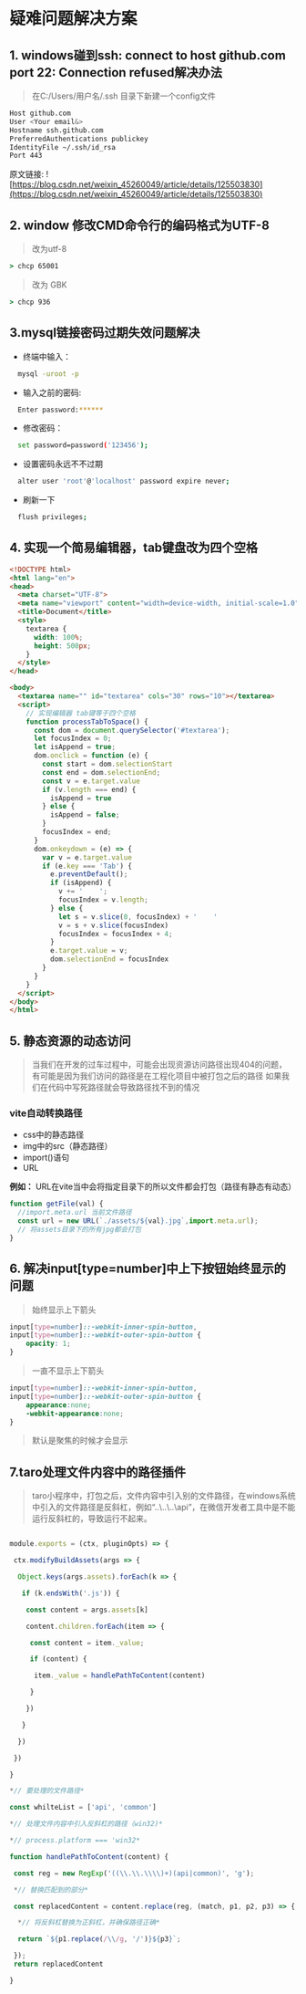 # 疑难问题解决方案
## 1. windows碰到ssh: connect to host github.com port 22: Connection refused解决办法
> 在C:/Users/用户名/.ssh 目录下新建一个config文件
```bash
Host github.com
User <Your email&>
Hostname ssh.github.com
PreferredAuthentications publickey
IdentityFile ~/.ssh/id_rsa
Port 443
```
原文链接: ![https://blog.csdn.net/weixin_45260049/article/details/125503830](https://blog.csdn.net/weixin_45260049/article/details/125503830)
## 2. window 修改CMD命令行的编码格式为UTF-8
> 改为utf-8
```cmd
> chcp 65001 
```
> 改为 GBK
```cmd
> chcp 936
```


## 3.mysql链接密码过期失效问题解决
  - 终端中输入：
  ```bash
    mysql -uroot -p 
  ```
  - 输入之前的密码:
  ```bash
    Enter password:******
  ```
  - 修改密码：
  ```bash
    set password=password('123456');
  ```
  - 设置密码永远不不过期
  ```bash
    alter user 'root'@'localhost' password expire never;
  ```
  - 刷新一下
  ```bash
    flush privileges;
  ```
## 4. 实现一个简易编辑器，tab键盘改为四个空格

```html
<!DOCTYPE html>
<html lang="en">
<head>
  <meta charset="UTF-8">
  <meta name="viewport" content="width=device-width, initial-scale=1.0">
  <title>Document</title>
  <style>
    textarea {
      width: 100%;
      height: 500px;
    }
  </style>
</head>

<body>
  <textarea name="" id="textarea" cols="30" rows="10"></textarea>
  <script>
    // 实现编辑器 tab键等于四个空格
    function processTabToSpace() {
      const dom = document.querySelector('#textarea');
      let focusIndex = 0;
      let isAppend = true;
      dom.onclick = function (e) {
        const start = dom.selectionStart
        const end = dom.selectionEnd;
        const v = e.target.value
        if (v.length === end) {
          isAppend = true
        } else {
          isAppend = false;
        }
        focusIndex = end;
      }
      dom.onkeydown = (e) => {
        var v = e.target.value
        if (e.key === 'Tab') {
          e.preventDefault();
          if (isAppend) {
            v += '    ';
            focusIndex = v.length;
          } else {
            let s = v.slice(0, focusIndex) + '    '
            v = s + v.slice(focusIndex)
            focusIndex = focusIndex + 4;
          }
          e.target.value = v;
          dom.selectionEnd = focusIndex
        }
      }
    }
  </script>
</body>
</html>
```

## 5. 静态资源的动态访问
> 当我们在开发的过车过程中，可能会出现资源访问路径出现404的问题，
> 有可能是因为我们访问的路径是在工程化项目中被打包之后的路径
> 如果我们在代码中写死路径就会导致路径找不到的情况

### vite自动转换路径
 - css中的静态路径
 - img中的src（静态路径）
 - import()语句
 - URL

**例如：**
 URL在vite当中会将指定目录下的所以文件都会打包（路径有静态有动态）

```js
function getFile(val) {
  //import.meta.url 当前文件路径
  const url = new URL(`./assets/${val}.jpg`,import.meta.url);
  // 将assets目录下的所有jpg都会打包
} 
```

## 6. 解决input[type=number]中上下按钮始终显示的问题
> 始终显示上下箭头
```css
input[type=number]::-webkit-inner-spin-button,
input[type=number]::-webkit-outer-spin-button {
    opacity: 1;
}
```
> 一直不显示上下箭头
```css
input[type=number]::-webkit-inner-spin-button,
input[type=number]::-webkit-outer-spin-button {
    appearance:none;
    -webkit-appearance:none;
}
```

> 默认是聚焦的时候才会显示



## 7.taro处理文件内容中的路径插件

> taro小程序中，打包之后，文件内容中引入别的文件路径，在windows系统中引入的文件路径是反斜杠，例如“..\\..\\..\\api”，在微信开发者工具中是不能运行反斜杠的，导致运行不起来。

```js

module.exports = (ctx, pluginOpts) => {

 ctx.modifyBuildAssets(args => {

  Object.keys(args.assets).forEach(k => {

   if (k.endsWith('.js')) {

​    const content = args.assets[k]

​    content.children.forEach(item => {

​     const content = item._value;

​     if (content) {

​      item._value = handlePathToContent(content)

​     }

​    })

   }

  })

 })

}

*// 要处理的文件路径*

const whilteList = ['api', 'common']

*// 处理文件内容中引入反斜杠的路径（win32)*

*// process.platform === 'win32*

function handlePathToContent(content) {

 const reg = new RegExp('((\\.\\.\\\\)+)(api|common)', 'g');

 *// 替换匹配到的部分*

 const replacedContent = content.replace(reg, (match, p1, p2, p3) => {

  *// 将反斜杠替换为正斜杠，并确保路径正确*

  return `${p1.replace(/\\/g, '/')}${p3}`;

 });
 return replacedContent

}
```





